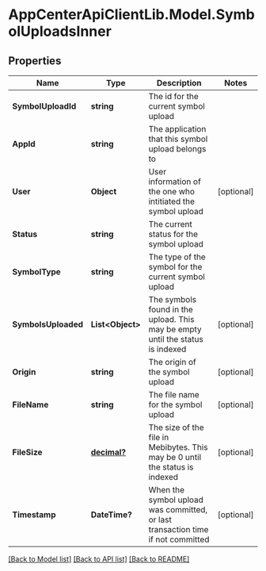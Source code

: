 # AppCenterApiClientLib.Model.SymbolUploadsInner
## Properties

Name | Type | Description | Notes
------------ | ------------- | ------------- | -------------
**SymbolUploadId** | **string** | The id for the current symbol upload | 
**AppId** | **string** | The application that this symbol upload belongs to | 
**User** | **Object** | User information of the one who intitiated the symbol upload | [optional] 
**Status** | **string** | The current status for the symbol upload | 
**SymbolType** | **string** | The type of the symbol for the current symbol upload | 
**SymbolsUploaded** | **List&lt;Object&gt;** | The symbols found in the upload. This may be empty until the status is indexed | [optional] 
**Origin** | **string** | The origin of the symbol upload | [optional] 
**FileName** | **string** | The file name for the symbol upload | [optional] 
**FileSize** | [**decimal?**](BigDecimal.md) | The size of the file in Mebibytes. This may be 0 until the status is indexed | [optional] 
**Timestamp** | **DateTime?** | When the symbol upload was committed, or last transaction time if not committed | [optional] 

[[Back to Model list]](../README.md#documentation-for-models) [[Back to API list]](../README.md#documentation-for-api-endpoints) [[Back to README]](../README.md)

